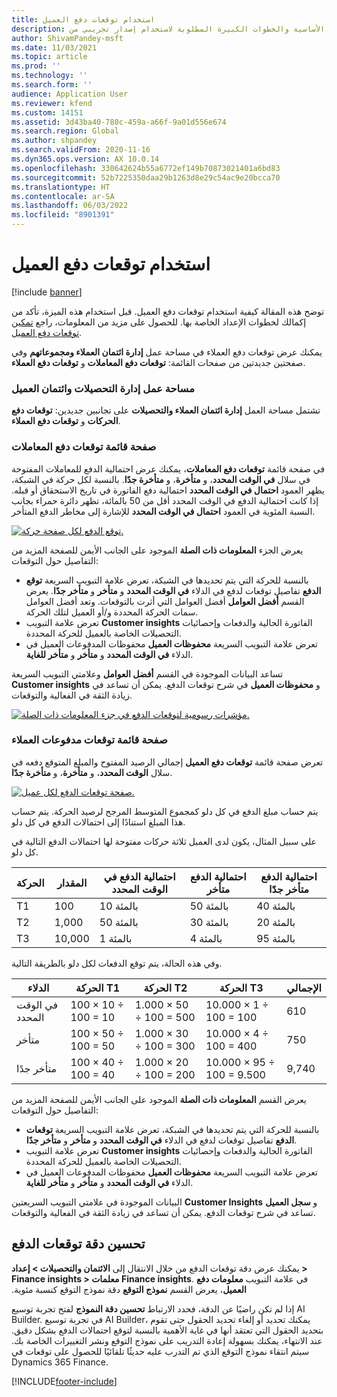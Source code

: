 ```yaml
---
title: استخدام توقعات دفع العميل
description: تتنازل هذه المقالة المتطلبات الأساسية والخطوات الكبيرة المطلوبة لاستخدام إصدار تجريبي من Finance insights.
author: ShivamPandey-msft
ms.date: 11/03/2021
ms.topic: article
ms.prod: ''
ms.technology: ''
ms.search.form: ''
audience: Application User
ms.reviewer: kfend
ms.custom: 14151
ms.assetid: 3d43ba40-780c-459a-a66f-9a01d556e674
ms.search.region: Global
ms.author: shpandey
ms.search.validFrom: 2020-11-16
ms.dyn365.ops.version: AX 10.0.14
ms.openlocfilehash: 330642624b55a6772ef149b70873021401a6bd83
ms.sourcegitcommit: 52b7225350daa29b1263d8e29c54ac9e20bcca70
ms.translationtype: HT
ms.contentlocale: ar-SA
ms.lasthandoff: 06/03/2022
ms.locfileid: "8901391"
---
```

# <a name="use-customer-payment-predictions"></a>استخدام توقعات دفع العميل

[!include [banner](../includes/banner.md)]

توضح هذه المقالة كيفية استخدام توقعات دفع العميل. قبل استخدام هذه الميزة، تأكد من إكمالك لخطوات الإعداد الخاصة بها. للحصول على مزيد من المعلومات، راجع [تمكين توقعات دفع العميل](enable-cust-paymnt-prediction.md).

يمكنك عرض توقعات دفع العملاء في مساحة عمل **إدارة ائتمان العملاء ومجموعاتهم** وفي صفحتين جديدتين من صفحات القائمة: **توقعات دفع المعاملات** و **توقعات دفع العملاء**.

### <a name="manage-customer-credit-and-collections-workspace"></a>مساحة عمل إدارة التحصيلات وائتمان العميل

تشتمل مساحة العمل **إدارة ائتمان العملاء والتحصيلات** على تجانبين جديدين: **توقعات دفع الحركات** و **توقعات دفع العملاء**.

### <a name="transaction-payment-predictions-list-page"></a>صفحة قائمة توقعات دفع المعاملات

في صفحة قائمة **توقعات دفع المعاملات**، يمكنك عرض احتمالية الدفع للمعاملات المفتوحة في سلال **في الوقت المحدد**، و **متأخرة**، و **متأخرة جدًا**. بالنسبة لكل حركة في الشبكة، يظهر العمود **احتمال في الوقت المحدد** احتمالية دفع الفاتورة في تاريخ الاستحقاق أو قبله. إذا كانت احتمالية الدفع في الوقت المحدد أقل من 50 بالمائة، تظهر دائرة حمراء بجانب النسبة المئوية في العمود **احتمال في الوقت المحدد** للإشارة إلى مخاطر الدفع المتأخر.

[![توقع الدفع لكل صفحة حركة.](./media/payment-predictions-per-transaction.png)](./media/payment-predictions-per-transaction.png)

يعرض الجزء **المعلومات ذات الصلة** الموجود على الجانب الأيمن للصفحة المزيد من التفاصيل حول التوقعات:

- بالنسبة للحركة التي يتم تحديدها في الشبكة، تعرض علامة التبويب السريعة **توقع الدفع** تفاصيل توقعات لدفع في الدلاء **في الوقت المحدد** و **متأخر** و **متأخر جدًا**. يعرض القسم **أفضل العوامل** أفضل العوامل التي أثرت بالتوقعات. وتعد أفضل العوامل سمات الحركة المحددة و/أو العميل لتلك الحركة.
- تعرض علامة التبويب **Customer insights** الفاتورة الحالية والدفعات وإحصائيات التحصيلات الخاصة بالعميل للحركة المحددة.
- تعرض علامة التبويب السريعة **محفوظات العميل** محفوظات المدفوعات العميل في الدلاء **في الوقت المحدد** و **متأخر** و **متأخر للغاية**.

تساعد البيانات الموجودة في القسم **أفضل العوامل** وعلامتي التبويب السريعة **Customer insights** و **محفوظات العميل** في شرح توقعات الدفع. يمكن أن تساعد في زيادة الثقة في الفعالية والتوقعات.

[![مؤشرات رسومية لتوقعات الدفع في جزء المعلومات ذات الصلة.](./media/payment-prediction-gauges.png)](./media/payment-prediction-gauges.png)

### <a name="customer-payment-predictions-list-page"></a>صفحة قائمة توقعات مدفوعات العملاء

تعرض صفحة قائمة **توقعات دفع العميل** إجمالي الرصيد المفتوح والمبلغ المتوقع دفعه في سلال **الوقت المحدد**، و **متأخرة**، و **متأخرة جدًا**.

[![صفحة توقعات الدفع لكل عميل.](./media/payment-predictions-per-transaction-02.png)](./media/payment-predictions-per-transaction-02.png)

يتم حساب مبلغ الدفع في كل دلو كمجموع المتوسط المرجح لرصيد الحركة. يتم حساب هذا المبلغ استنادًا إلى احتمالات الدفع في كل دلو.

على سبيل المثال، يكون لدى العميل ثلاثة حركات مفتوحة لها احتمالات الدفع التالية في كل دلو.

| الحركة | ‏‏المقدار | احتمالية الدفع في الوقت المحدد | احتمالية الدفع متأخر | احتمالية الدفع متأخر جدًا |
|-------------|--------|-----------------------------|--------------------------|-------------------------------|
| T1          | 100    | 10 بالمئة                  | 50 بالمئة               | 40 بالمئة                    |
| T2          | 1,000  | 50 بالمئة                  | 30 بالمئة               | 20 بالمئة                    |
| T3          | 10,000 | 1 بالمئة                   | 4 بالمئة                | 95 بالمئة                    |

وفي هذه الحالة، يتم توقع الدفعات لكل دلو بالطريقة التالية.

| الدلاء   | الحركة T1      | الحركة T2         | الحركة T3            | الإجمالي |
|-----------|---------------------|------------------------|---------------------------|-------|
| في الوقت المحدد   | 100 × 10 ÷ 100 = 10 | 1.000 × 50 ÷ 100 = 500 | 10.000 × 1 ÷ 100 = 100    | 610   |
| متأخر      | 100 × 50 ÷ 100 = 50 | 1.000 × 30 ÷ 100 = 300 | 10.000 × 4 ÷ 100 = 400    | 750   |
| متأخر جدًا | 100 × 40 ÷ 100 = 40 | 1.000 × 20 ÷ 100 = 200 | 10.000 × 95 ÷ 100 = 9.500 | 9,740 |

يعرض القسم **المعلومات ذات الصلة** الموجود على الجانب الأيمن للصفحة المزيد من التفاصيل حول التوقعات:

- بالنسبة للحركة التي يتم تحديدها في الشبكة، تعرض علامة التبويب السريعة **توقعات الدفع** تفاصيل توقعات لدفع في الدلاء **في الوقت المحدد** و **متأخر** و **متأخر جدًا**.
- تعرض علامة التبويب **Customer insights** الفاتورة الحالية والدفعات وإحصائيات التحصيلات الخاصة بالعميل للحركة المحددة.
- تعرض علامة التبويب السريعة **محفوظات العميل** محفوظات المدفوعات العميل في الدلاء **في الوقت المحدد** و **متأخر** و **متأخر للغاية**.

البيانات الموجودة في علامتي التبويب السريعتين **Customer Insights** و **سجل العميل** تساعد في شرح توقعات الدفع. يمكن أن تساعد في زيادة الثقة في الفعالية والتوقعات.

## <a name="improving-the-accuracy-of-payment-predictions"></a>تحسين دقة توقعات الدفع

يمكنك عرض دقة توقعات الدفع من خلال الانتقال إلى **الائتمان والتحصيلات \> إعداد \> Finance insights \> معلمات Finance insights**. في علامة التبويب **‏‫معلومات دفع العميل**، يعرض القسم **نموذج التوقع** دقة نموذج التوقع كنسبة مئوية.

إذا لم تكن راضيًا عن الدقة، فحدد الارتباط **تحسين دقة النموذج** لفتح تجربة توسيع AI Builder. في تجربة توسيع AI Builder، يمكنك تحديد أو إلغاء تحديد الحقول حتى تقوم بتحديد الحقول التي تعتقد أنها في غاية الأهمية بالنسبة لتوقع احتمالات الدفع بشكل دقيق. عند الانتهاء، يمكنك بسهولة إعادة التدريب على نموذج التوقع ونشر التغييرات الخاصة بك. سيتم انتقاء نموذج التوقع الذي تم التدرب عليه حديثًا تلقائيًا للحصول على توقعات في Dynamics 365 Finance.

[!INCLUDE[footer-include](../../includes/footer-banner.md)]
